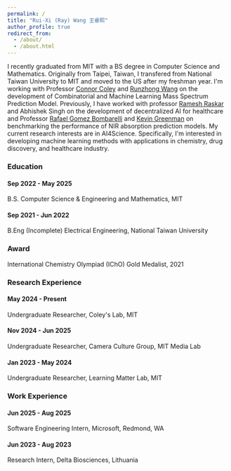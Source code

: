 ```yaml
---
permalink: /
title: "Rui-Xi (Ray) Wang 王睿熙"
author_profile: true
redirect_from: 
  - /about/
  - /about.html
---
```


I recently graduated from MIT with a BS degree in Computer Science and Mathematics. Originally from Taipei, Taiwan, I transfered from National Taiwan 
University to MIT and moved to the US after my freshman year. I'm working with Professor [Connor Coley](https://coley.mit.edu/)
and [Runzhong Wang](https://runzhong.wang/) on the development of Combinatorial and Machine Learning Mass Spectrum Prediction Model.  Previously, I have worked with professor [Ramesh Raskar](https://www.media.mit.edu/groups/camera-culture/overview/) and Abhishek Singh on the development of
decentralized AI for healthcare and Professor [Rafael Gomez Bombarelli](https://gomezbombarelli.mit.edu/) and 
[Kevin Greenman](https://www.kevinpgreenman.com/) on benchmarking the performance of NIR absorption prediction models. My current research 
interests are in AI4Science. Specifically, I'm interested in developing machine learning methods with applications in chemistry, drug 
discovery, and healthcare industry. 

### Education
#### Sep 2022 - May 2025
B.S. Computer Science & Engineering and Mathematics, MIT 

#### Sep 2021 - Jun 2022 
B.Eng (Incomplete) Electrical Engineering, National Taiwan University 

### Award
International Chemistry Olympiad (IChO) Gold Medalist, 2021

### Research Experience
#### May 2024 - Present 
Undergraduate Researcher, Coley's Lab, MIT 

#### Nov 2024 - Jun 2025 
Undergraduate Researcher, Camera Culture Group, MIT Media Lab

#### Jan 2023 - May 2024 
Undergraduate Researcher, Learning Matter Lab, MIT 

### Work Experience
#### Jun 2025 - Aug 2025
Software Engineering Intern, Microsoft, Redmond, WA

#### Jun 2023 - Aug 2023 
Research Intern, Delta Biosciences, Lithuania




